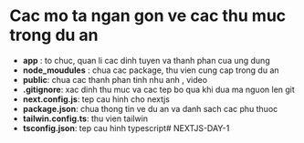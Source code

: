 # Cac mo ta ngan gon ve cac thu muc trong du an
- **app** : to chuc, quan li cac dinh tuyen va thanh phan cua ung dung
- **node_moudules** : chua cac package, thu vien cung cap trong du an
- **public**: chua cac thanh phan tinh nhu anh , video
- **.gitignore**: xac dinh thu muc va cac tep bo qua khi dua ma nguon len git
- **next.config.js**: tep cau hinh cho nextjs
- **package.json**: chua thong tin ve du an va danh sach cac phu thuoc
- **tailwin.config.ts**: thu vien tailwin
- **tsconfig.json**: tep cau hinh typescript#   N E X T J S - D A Y - 1  
 